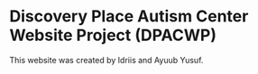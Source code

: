 # Discovery Place Autism Center Website Project (DPACWP)
This website was created by Idriis and Ayuub Yusuf.
